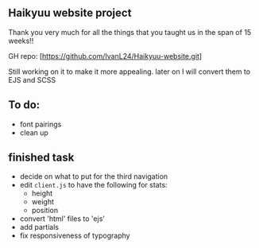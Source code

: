 ## Haikyuu website project
  Thank you very much for all the things that you taught us in the span of 15 weeks!!

GH repo: [https://github.com/IvanL24/Haikyuu-website.git]

Still working on it to make it more appealing.
later on I will convert them to EJS and SCSS

## To do:
- font pairings
- clean up

## finished task
- decide on what to put for the third navigation
- edit  `client.js` to have the following for stats:
  - height
  - weight
  - position
- convert 'html' files to 'ejs'
- add partials
- fix responsiveness of typography




